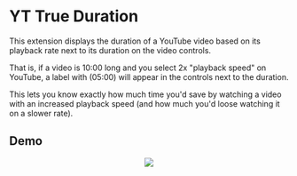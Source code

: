 # YT True Duration

This extension displays the duration of a YouTube video based on its playback rate next to its duration on the video controls.

That is, if a video is 10:00 long and you select 2x "playback speed" on YouTube, a label with (05:00) will appear in the controls next to the duration.

This lets you know exactly how much time you'd save by watching a video with an increased playback speed (and how much you'd loose watching it on a slower rate).

## Demo

<p align="center">
  <img src="https://i.imgur.com/gjCD3Jx.gif" />
</p>
